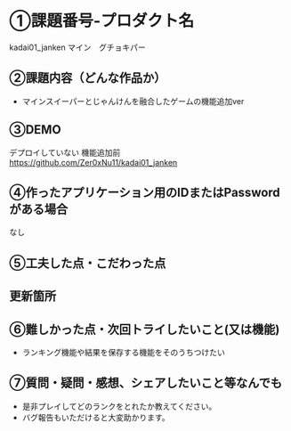 # ①課題番号-プロダクト名
kadai01_janken
マイン　グチョキパー

## ②課題内容（どんな作品か）

- マインスイーパーとじゃんけんを融合したゲームの機能追加ver

## ③DEMO

デプロイしていない
機能追加前　https://github.com/Zer0xNu11/kadai01_janken

## ④作ったアプリケーション用のIDまたはPasswordがある場合

なし

## ⑤工夫した点・こだわった点

更新箇所
-


## ⑥難しかった点・次回トライしたいこと(又は機能)

- ランキング機能や結果を保存する機能をそのうちつけたい

## ⑦質問・疑問・感想、シェアしたいこと等なんでも
- 是非プレイしてどのランクをとれたか教えてください。
- バグ報告もいただけると大変助かります。
